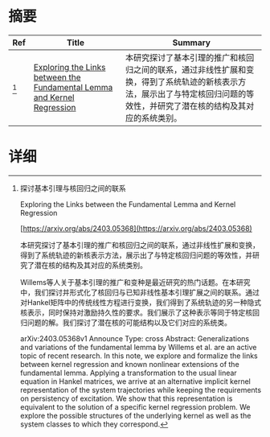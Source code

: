 # 摘要

| Ref | Title | Summary |
| --- | --- | --- |
| [^1] | [Exploring the Links between the Fundamental Lemma and Kernel Regression](https://arxiv.org/abs/2403.05368) | 本研究探讨了基本引理的推广和核回归之间的联系，通过非线性扩展和变换，得到了系统轨迹的新核表示方法，展示出了与特定核回归问题的等效性，并研究了潜在核的结构及其对应的系统类别。 |

# 详细

[^1]: 探讨基本引理与核回归之间的联系

    Exploring the Links between the Fundamental Lemma and Kernel Regression

    [https://arxiv.org/abs/2403.05368](https://arxiv.org/abs/2403.05368)

    本研究探讨了基本引理的推广和核回归之间的联系，通过非线性扩展和变换，得到了系统轨迹的新核表示方法，展示出了与特定核回归问题的等效性，并研究了潜在核的结构及其对应的系统类别。

    

    Willems等人关于基本引理的推广和变种是最近研究的热门话题。在本研究中，我们探讨并形式化了核回归与已知非线性基本引理扩展之间的联系。通过对Hankel矩阵中的传统线性方程进行变换，我们得到了系统轨迹的另一种隐式核表示，同时保持对激励持久性的要求。我们展示了这种表示等同于特定核回归问题的解。我们探讨了潜在核的可能结构以及它们对应的系统类。

    arXiv:2403.05368v1 Announce Type: cross  Abstract: Generalizations and variations of the fundamental lemma by Willems et al. are an active topic of recent research. In this note, we explore and formalize the links between kernel regression and known nonlinear extensions of the fundamental lemma. Applying a transformation to the usual linear equation in Hankel matrices, we arrive at an alternative implicit kernel representation of the system trajectories while keeping the requirements on persistency of excitation. We show that this representation is equivalent to the solution of a specific kernel regression problem. We explore the possible structures of the underlying kernel as well as the system classes to which they correspond.
    

